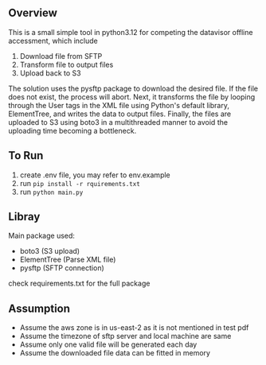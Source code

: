 Overview
--
This is a small simple tool in python3.12 for competing the datavisor offline accessment, which include 

1. Download file from SFTP
2. Transform file to output files 
3. Upload back to S3


The solution uses the pysftp package to download the desired file. If the file does not exist, the process will abort. Next, it transforms the file by looping through the User tags in the XML file using Python's default library, ElementTree, and writes the data to output files. Finally, the files are uploaded to S3 using boto3 in a multithreaded manner to avoid the uploading time becoming a bottleneck.

To Run
--
1. create .env file, you may refer to env.example
2. run `pip install -r rquirements.txt`
2. run `python main.py`


Libray
--
Main package used:
- boto3 (S3 upload)
- ElementTree (Parse XML file)
- pysftp (SFTP connection)

check requirements.txt for the full package


Assumption 
--
- Assume the aws zone is in us-east-2 as it is not mentioned in test pdf
- Assume the timezone of sftp server and local machine are same
- Assume only one valid file will be generated each day
- Assume the downloaded file data can be fitted in memory

